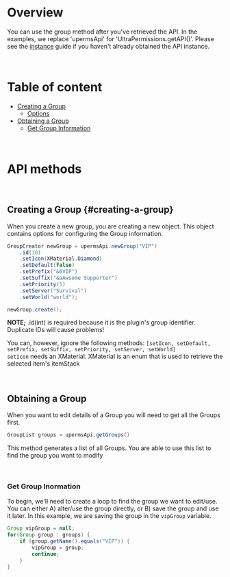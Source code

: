 # Overview
You can use the group method after you've retrieved the API. In the examples, we replace 'upermsApi' for 'UltraPermissions.getAPI()'.
Please see the [instance](./instance.md) guide if you haven't already obtained the API instance.

<br>

# Table of content
- [Creating a Group](#creating-a-group)
  - [Options](#options)
- [Obtaining a Group](#obtaining-a-group)
  - [Get Group Information](#get-group-inormation)

<br>

# API methods

<br>

## Creating a Group {#creating-a-group}
When you create a new group, you are creating a new object. This object contains options for configuring the Group information.

```java
GroupCreator newGroup = upermsApi.newGroup("VIP")
    .id(10)
	.setIcon(XMaterial.Diamond)
	.setDefault(false)
	.setPrefix("&6VIP")
	.setSuffix("&aAwsome Supporter")
	.setPriority(5)
	.setServer("Survival")
	.setWorld("world");

newGroup.create();
```
**NOTE;** .id(int) is required because it is the plugin's group identifier. Duplicate IDs will cause problems!

You can, however, ignore the following methods: `[setIcon, setDefault, setPrefix, setSuffix, setPriority, setServer, setWorld]`
<br>
`setIcon` needs an XMaterial. XMaterial is an enum that is used to retrieve the selected item's itemStack

<br>

## Obtaining a Group
When you want to edit details of a Group you will need to get all the Groups first.

```java
GroupList groups = upermsApi.getGroups()
```
This method generates a list of all Groups. You are able to use this list to find the group you want to modify

<br>

### Get Group Inormation
To begin, we'll need to create a loop to find the group we want to edit/use.
You can either A) alter/use the group directly, or B) save the group and use it later. In this example, we are saving the group in the `vipGroup` variable.
```java
Group vipGroup = null;
for(Group group : groups) {
	if (group.getName().equals("VIP")) {
		vipGroup = group;
        continue;
	}
}
```

